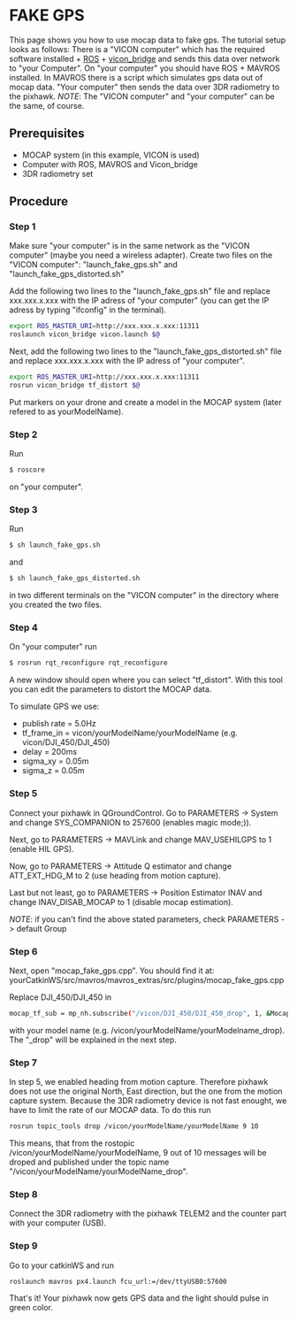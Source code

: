 # FAKE GPS
This page shows you how to use mocap data to fake gps. 
The tutorial setup looks as follows:
There is a "VICON computer" which has the required software installed + [ROS](http://www.ros.org/) + [vicon_bridge](https://github.com/ethz-asl/vicon_bridge) and sends this data over network to "your Computer".
On "your computer" you should have ROS + MAVROS installed. In MAVROS there is a script which simulates gps data out of mocap data.
"Your computer" then sends the data over 3DR radiometry to the pixhawk.
*NOTE*: The "VICON computer" and "your computer" can be the same, of course.

## Prerequisites
* MOCAP system (in this example, VICON is used)
* Computer with ROS, MAVROS and Vicon_bridge
* 3DR radiometry set

## Procedure
### Step 1
Make sure "your computer" is in the same network as the "VICON computer" (maybe you need a wireless adapter).
Create two files on the "VICON computer": "launch_fake_gps.sh" and "launch_fake_gps_distorted.sh" 

Add the following two lines to the "launch_fake_gps.sh" file and replace xxx.xxx.x.xxx with the IP adress of "your computer" (you can get the IP adress by typing "ifconfig" in the terminal).
```sh
export ROS_MASTER_URI=http://xxx.xxx.x.xxx:11311
roslaunch vicon_bridge vicon.launch $@
```

Next, add the following two lines to the "launch_fake_gps_distorted.sh" file and replace xxx.xxx.x.xxx with the IP adress of "your computer".
```sh
export ROS_MASTER_URI=http://xxx.xxx.x.xxx:11311
rosrun vicon_bridge tf_distort $@
```

Put markers on your drone and create a model in the MOCAP system (later refered to as yourModelName).

### Step 2
Run
```sh
$ roscore
```
on "your computer".


### Step 3
Run
```sh
$ sh launch_fake_gps.sh
```
and
```sh
$ sh launch_fake_gps_distorted.sh
```
in two different terminals on the "VICON computer" in the directory where you created the two files.


### Step 4
On "your computer" run
```sh
$ rosrun rqt_reconfigure rqt_reconfigure
```
A new window should open where you can select "tf_distort". With this tool you can edit the parameters to distort the MOCAP data.

To simulate GPS we use:
* publish rate = 5.0Hz
* tf_frame_in = vicon/yourModelName/yourModelName (e.g. vicon/DJI_450/DJI_450)
* delay = 200ms
* sigma_xy = 0.05m
* sigma_z = 0.05m


### Step 5
Connect your pixhawk in QGroundControl. Go to PARAMETERS -> System and change SYS_COMPANION to 257600 (enables magic mode;)).

Next, go to PARAMETERS -> MAVLink and change MAV_USEHILGPS to 1 (enable HIL GPS).

Now, go to PARAMETERS -> Attitude Q estimator and change ATT_EXT_HDG_M to 2 (use heading from motion capture).

Last but not least, go to PARAMETERS -> Position Estimator INAV and change INAV_DISAB_MOCAP to 1 (disable mocap estimation).

*NOTE*: if you can't find the above stated parameters, check PARAMETERS -> default Group


### Step 6
Next, open "mocap_fake_gps.cpp". You should find it at: yourCatkinWS/src/mavros/mavros_extras/src/plugins/mocap_fake_gps.cpp

Replace DJI_450/DJI_450 in
```sh
mocap_tf_sub = mp_nh.subscribe("/vicon/DJI_450/DJI_450_drop", 1, &MocapPoseEstimatePlugin::mocap_tf_cb, this);
```
with your model name (e.g. /vicon/yourModelName/yourModelname_drop). The "_drop" will be explained in the next step.


### Step 7
In step 5, we enabled heading from motion capture. Therefore pixhawk does not use the original North, East direction, but the one from the motion capture system. Because the 3DR radiometry device is not fast enought, we have to limit the rate of our MOCAP data. To do this run
```sh
rosrun topic_tools drop /vicon/yourModelName/yourModelName 9 10
```
This means, that from the rostopic /vicon/yourModelName/yourModelName, 9 out of 10 messages will be droped and published under the topic name "/vicon/yourModelName/yourModelName_drop".


### Step 8
Connect the 3DR radiometry with the pixhawk TELEM2 and the counter part with your computer (USB).


### Step 9
Go to your catkinWS and run
```sh
roslaunch mavros px4.launch fcu_url:=/dev/ttyUSB0:57600
```
That's it! Your pixhawk now gets GPS data and the light should pulse in green color.

